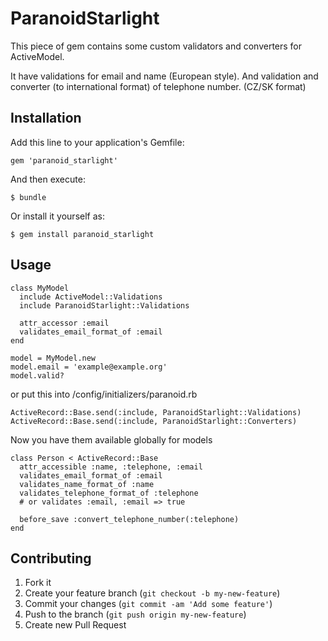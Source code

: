 # ParanoidStarlight

This piece of gem contains some custom validators and converters for ActiveModel.

It have validations for email and name (European style).
And validation and converter (to international format) of telephone number. (CZ/SK format)


## Installation

Add this line to your application's Gemfile:

    gem 'paranoid_starlight'

And then execute:

    $ bundle

Or install it yourself as:

    $ gem install paranoid_starlight

## Usage

    class MyModel
      include ActiveModel::Validations
      include ParanoidStarlight::Validations
      
      attr_accessor :email
      validates_email_format_of :email
    end

    model = MyModel.new
    model.email = 'example@example.org'
    model.valid?

or put this into /config/initializers/paranoid.rb

    ActiveRecord::Base.send(:include, ParanoidStarlight::Validations)
    ActiveRecord::Base.send(:include, ParanoidStarlight::Converters)

Now you have them available globally for models

    class Person < ActiveRecord::Base
      attr_accessible :name, :telephone, :email
      validates_email_format_of :email
      validates_name_format_of :name
      validates_telephone_format_of :telephone
      # or validates :email, :email => true

      before_save :convert_telephone_number(:telephone)
    end


## Contributing

1. Fork it
2. Create your feature branch (`git checkout -b my-new-feature`)
3. Commit your changes (`git commit -am 'Add some feature'`)
4. Push to the branch (`git push origin my-new-feature`)
5. Create new Pull Request
